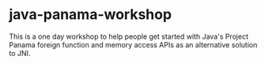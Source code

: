 # java-panama-workshop
This is a one day workshop to help people get started with Java's Project Panama foreign function and memory access APIs as an alternative solution to JNI.


